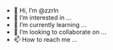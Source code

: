 - 👋 Hi, I’m @zzrln
- 👀 I’m interested in ...
- 🌱 I’m currently learning ...
- 💞️ I’m looking to collaborate on ...
- 📫 How to reach me ...

<!---
zzrln/zzrln is a ✨ special ✨ repository because its `README.md` (this file) appears on your GitHub profile.
You can click the Preview link to take a look at your changes.
--->
